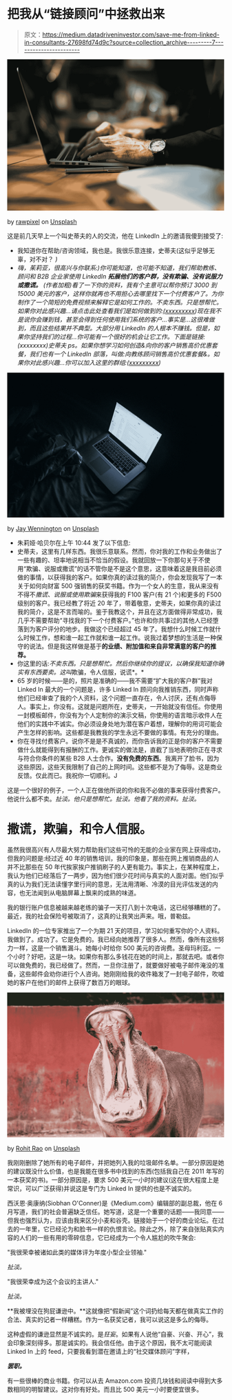 # 把我从“链接顾问”中拯救出来

> 原文：<https://medium.datadriveninvestor.com/save-me-from-linked-in-consultants-27698fd74d9c?source=collection_archive---------7----------------------->

![](img/21e689c03c09b0fb6b59e4ef8b60f626.png)

by [rawpixel](https://unsplash.com/@rawpixel?utm_source=medium&utm_medium=referral) on [Unsplash](https://unsplash.com?utm_source=medium&utm_medium=referral)

这是前几天早上一个叫史蒂夫的人的交流，他在 LinkedIn 上的邀请我傻到接受了:

*   我知道你在帮助/咨询领域，我也是。我很乐意连接，史蒂夫(这似乎足够无辜，对不对？ *)*
*   *嗨，茱莉亚，很高兴与你联系:)你可能知道，也可能不知道，我们帮助教练、顾问和 B2B 企业家使用 LinkedIn* ***拓展他们的客户群，没有欺骗、没有说服力或撒谎。*** *(作者加粗)看了一下你的资料，我有个主意可以帮你预订 3000 到 15000 美元的客户，这样你就再也不用担心去哪里找下一个付费客户了。为你制作了一个简短的免费视频来解释它是如何工作的。不卖东西。只是想帮忙。如果你对此感兴趣…请点击此处查看我们是如何做到的:*[*(xxxxxxxxx*](http://www.stephenmartile.com/morebuyers/)*)现在我不是说你会赚到钱，甚至会得到任何使用我们系统的客户…事实是…这很难做到，而且这些结果并不典型。大部分用 LinkedIn 的人根本不赚钱。但是，如果你坚持我们的过程…你可能有一个很好的机会让它工作。下面是链接:(xxxxxxxx)史蒂夫 ps。如果你想学习如何创造&向你的客户销售高价优惠套餐，我们也有一个 LinkedIn 部落，叫做:向教练顾问销售高价优惠套餐&。如果你对此感兴趣…你可以加入这里的群组:(*[*xxxxxxxxx*](https://www.linkedin.com/groups/8282882)*)*

![](img/51a1e84099ae922fea16923870b7fb10.png)

by [Jay Wennington](https://unsplash.com/@jaywennington?utm_source=medium&utm_medium=referral) on [Unsplash](https://unsplash.com?utm_source=medium&utm_medium=referral)

*   朱莉娅·哈贝尔在上午 10:44 发了以下信息:
*   史蒂夫，这里有几样东西。我很乐意联系。然而，你对我的工作和业务做出了一些有趣的、坦率地说相当不恰当的假设。我就回放一下你那句关于不使用“欺骗、说服或撒谎”的话不管你是不是这个意思，这意味着这是我目前必须做的事情，以获得我的客户。如果你真的读过我的简介，你会发现我写了一本关于如何向财富 500 强销售的获奖书籍。作为一个女人的生意，我从来没有不得不*撒谎、说服或使用欺骗*来获得我的 F100 客户(有 21 个)和更多的 F500 级别的客户。我已经教了将近 20 年了，带着敬意，史蒂夫，如果你真的读过我的简介，这是不言而喻的。鉴于我教这个，并且在这方面做得非常成功，我几乎不需要帮助“寻找我的下一个付费客户。”也许和你共事过的其他人已经堕落到为客户评分的地步。我做这个已经超过 45 年了。我想什么时候工作就什么时候工作，想和谁一起工作就和谁一起工作。说我过着梦想的生活是一种保守的说法。但是我这样做是基于**的业绩、附加值和来自非常满意的客户的推荐。**
*   你这里的话:*不卖东西。只是想帮忙。然后你继续你的提议，以确保我知道你确实有东西要卖。这叫*欺骗，令人信服，说谎*。*
*   65 岁的时候——是的，照片是准确的——我不需要“扩大我的客户群”我对 Linked In 最大的一个问题是，许多 Linked In 顾问向我推销东西，同时声称他们已经审查了我的个人资料，这个问题一直存在，令人讨厌，还有点侮辱人。事实上，你没有。这就是问题所在，史蒂夫，一开始就没有信任。你使用一封模板邮件，你没有为个人定制你的演示文稿，你使用的语言暗示收件人在他们的实践中不诚实。你必须设身处地为潜在客户着想，理解你的用词可能会产生怎样的影响。这些都是我教我的学生永远不要做的事情。有充分的理由。
*   你在寻找付费客户。说你不是是不真诚的，而你告诉我的正是你的客户不需要做什么就能得到有报酬的工作。更诚实的做法是，直截了当地表明你正在寻求与符合你条件的某些 B2B 人士合作。**没有免费的东西**。我离开了脸书，因为这些原因，这些天我限制了自己的上网时间。这些都不是为了侮辱。这是商业反馈。仅此而已。我祝你一切顺利。J

这是一个很好的例子，一个人正在做他所说的你和我不必做的事来获得付费客户。他说什么都不卖。*扯淡。他只是想帮忙。*扯淡*。他看了我的资料。*扯淡。**

# 撒谎，欺骗，和令人信服。

虽然我很高兴有人尽最大努力帮助我们这些可怜的无能的企业家在网上获得成功，但我的问题是:经过近 40 年的销售培训，我的印象是，那些在网上推销商品的人并不比那些在 50 年代挨家挨户推销刷子的人更有能力。事实上，在某种程度上，我认为他们已经落后了一两步，因为他们很少花时间与真实的人面对面。他们似乎真的认为我们无法读懂字里行间的意思，无法用清晰、冷漠的目光评估发送的内容，也无法闻到从电脑屏幕上飘来的成熟的味道。

我的银行账户信息被越来越老练的骗子一天打八到十次电话，这已经够糟糕的了。最近，我的社会保险号被取消了，这真的让我笑出声来。哦，普勒兹。

LinkedIn 的一位专家推出了一个为期 21 天的项目，学习如何重写你的个人资料。我做到了。成功了。它是免费的。我已经向她推荐了很多人。然而，像所有这些努力一样，这是一个销售漏斗。她每小时给你 500 美元的咨询费。圣母玛利亚。一个小时？好吧，这是一块。如果你有那么多钱花在她的时间上，那就去吧。或者你可以做免费的，我已经做了。然而，一旦你注册了，就要做好被电子邮件淹没的准备，这些邮件会劝你进行个人咨询。她刚刚给我的收件箱发了一封电子邮件，吹嘘她的客户在他们的邮件上获得了数百万的眼球。

![](img/5ebb71deb8a15390e8ec1399aa9f30da.png)

by [Rohit Rao](https://unsplash.com/@uxdspecies?utm_source=medium&utm_medium=referral) on [Unsplash](https://unsplash.com?utm_source=medium&utm_medium=referral)

我刚刚删除了她所有的电子邮件，并把她列入我的垃圾邮件名单。一部分原因是她的建议既没什么价值，也是我能在很多书中找到的东西(包括我自己在 2011 年写的一本获奖的书)。一部分原因是，要求 500 美元一小时的建议(这在很大程度上是常识，可以广泛获得)并说这是专门为 Linked In 提供的也是不诚实的。

西沃恩·奥康纳(Siobhan O'Conner)是《Medium.com》编辑部的副总裁，他在 6 月写道，我们的社会普遍缺乏信任。她写道，这是一个重要的话题——我同意——但我也强烈认为，应该由我来区分小麦和谷壳。链接始于一个好的商业论坛。在过去的一年里，它已经沦为和脸书一样的仇恨言论。除此之外，除了来自张贴真实内容的人们的一些有用的零碎信息，它已经成为一个令人尴尬的吹牛聚会:

"我很荣幸被诸如此类的媒体评为年度小型企业领袖."

*扯淡。*

"我很荣幸成为这个会议的主讲人."

*扯淡。*

**我被埋没在狗屁谦逊中。**这就像把“假新闻”这个词扔给每天都在做真实工作的合法、真实的记者一样糟糕。作为一名获奖记者，我可以说这是多么的侮辱。

这种虚假的谦逊显然是不诚实的。是*狂妄*。如果有人说他“自豪、兴奋、开心”，我会印象深刻得多。那是诚实的。我会信任他。由于这个原因，我不太可能阅读 Linked In 上的 feed，只要我看到潜在邀请上的“社交媒体顾问”字样，

***罢职。***

有一些很棒的商业书籍。你可以从去 Amazon.com 投资几块钱和阅读中得到大多数相同的明智建议。这对你有好处。而且比 500 美元一小时要便宜很多。